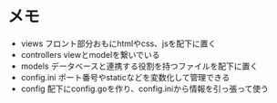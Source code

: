 # メモ
- views
フロント部分おもにhtmlやcss、jsを配下に置く
- controllers
viewとmodelを繋いでいる
- models
データベースと連携する役割を持つファイルを配下に置く
- config.ini
ポート番号やstaticなどを変数化して管理できる
- config
配下にconfig.goを作り、config.iniから情報を引っ張って使う